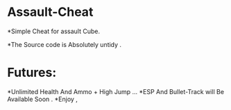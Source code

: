 # Assault-Cheat

*Simple Cheat for assault Cube.

*The Source code is Absolutely untidy .

# Futures:
*Unlimited Health  And  Ammo + High Jump ...
*ESP And Bullet-Track will Be Available Soon  .
*Enjoy  ,
